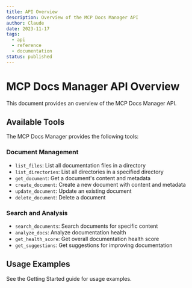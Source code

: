 ```yaml
---
title: API Overview
description: Overview of the MCP Docs Manager API
author: Claude
date: 2023-11-17
tags:
  - api
  - reference
  - documentation
status: published
---
```


# MCP Docs Manager API Overview

This document provides an overview of the MCP Docs Manager API.

## Available Tools

The MCP Docs Manager provides the following tools:

### Document Management

- `list_files`: List all documentation files in a directory
- `list_directories`: List all directories in a specified directory
- `get_document`: Get a document's content and metadata
- `create_document`: Create a new document with content and metadata
- `update_document`: Update an existing document
- `delete_document`: Delete a document

### Search and Analysis

- `search_documents`: Search documents for specific content
- `analyze_docs`: Analyze documentation health
- `get_health_score`: Get overall documentation health score
- `get_suggestions`: Get suggestions for improving documentation

## Usage Examples

See the Getting Started guide for usage examples.